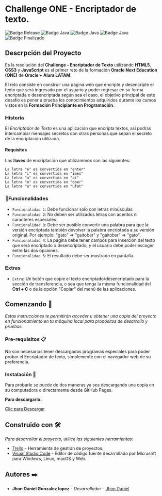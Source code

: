 # Challenge ONE - Encriptador de texto.

![Badge Release](https://img.shields.io/badge/Release%20Date:-Agosto-blue)
![Badge Java](https://img.shields.io/badge/HTML5-blue)
![Badge Java](https://img.shields.io/badge/CSS3-blue)
![Badge Java](https://img.shields.io/badge/JavaScript-blue)
![Badge Finalizado](https://img.shields.io/badge/Status:-Finalizado-blue)



## Descrpción del Proyecto

Es la resolución del **Challenge - Encriptador de Texto** utilizando **HTML5**, **CSS3** y **JavaScript** es el primer reto de la formación **Oracle Next Education (ONE)** de **Oracle + Alura LATAM**.

El reto consiste en construir una página web que encripte y desencripte el texto que será ingresado por el usuario y poder regresar en su forma encriptada o desencriptada según sea el caso, el objetivo principal de este desafio es poner a prueba los conocimientos adquiridos durante los cursos vistos en la **Formación Principiante en Programación**.

### Historia

El _Encriptador de Texto_ es una aplicación que encripta textos, así podras intercambiar mensajes secretos con otras personas que sepan el secreto de la encriptación utilizada.

#### Requisitos

Las **llaves** de encriptación que utilizaremos son las siguientes:

```
La letra "e" es convertida en "enter"
La letra "i" es convertida en "imes"
La letra "a" es convertida en "ai"
La letra "o" es convertida en "ober"
La letra "u" es convertida en "ufat"
```

### :hammer:Funcionalidades

- `Funcionalidad 1`: Debe funcionar solo con letras minúsculas.
- `Funcionalidad 2`: No deben ser utilizados letras con acentos ni caracteres especiales.
- `Funcionalidad 3`: Debe ser posible convertir una palabra para que la versión encriptada también devolver la palabra encriptada a su versión original. Por ejemplo: "gato" => "gaitober" y "gaitober" => "gato".
- `Funcionalidad 4`: La página debe tener campos para inserción del texto que será encriptado o desencriptado, y el usuario debe poder escoger entre las dos opciones.
- `Funcionalidad 5`: El resultado debe ser mostrado en pantalla.

### Extras

- `Extra`: Un botón que copie el texto encriptado/desencriptado para la sección de transferencia, o sea que tenga la misma funcionalidad del **Ctrl + C** o de la opción "Copiar" del menú de las aplicaciones.

## Comenzando 🚀

_Estas instrucciones te permitirán acceder u obtener una copia del proyecto en funcionamiento en tu máquina local para propósitos de desarrollo y pruebas._

### Pre-requisitos 📋

No son necesarios tener descargados programas especiales para poder probar el Encriptador de texto, simplemente con el navegador web de su preferencia.

### Instalación 🔧

Para probarlo se puede de dos maneras ya sea descargando una copia en su computadora o directamente desde GitHub Pages.

**Para descargarlo:**

[Clic para Descargar](https://github.com/JhonDanielGonzalez/Challenge_Encriptador_de_texto.git)


## Construido con 🛠️

_Para desarrollar el proyecto, utilice las siguientes herramientas:_

* [Trello](https://trello.com/es) - Herramienta de gestión de proyectos.
* [Visual Studio Code](https://code.visualstudio.com/) - Editor de código fuente desarrollado por Microsoft para Windows, Linux, macOS y Web.

## Autores ✒️

* **Jhon Daniel Gonzalez lopez** - *Desarrollador* - [Jhon Daniel](https://www.linkedin.com/in/jhon-daniel-gonzalez-lopez-0a35b0117/)
	
		
		
